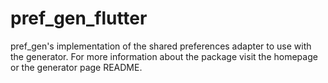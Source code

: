 # pref_gen_flutter

pref_gen's implementation of the shared preferences adapter to use with the generator. For more information about the package visit the homepage or the generator page README.

